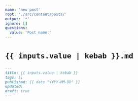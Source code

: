 ```yaml
---
name: 'new post'
root: './src/content/posts/'
output: '*'
ignore: []
questions:
  value: 'Post name:'
---
```


# `{{ inputs.value | kebab }}.md`

```md
---
title: {{ inputs.value | kebab }}
tags: []
published: {{ date "YYYY-MM-DD" }}
updated:
draft: true
---

```
